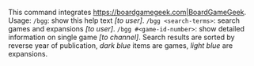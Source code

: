 This command integrates <https://boardgamegeek.com|BoardGameGeek>.  Usage:
`/bgg`: show this help text *[to user]*.
`/bgg <search-terms>`: search games and expansions *[to user]*.
`/bgg #<game-id-number>`: show detailed information on single game *[to channel]*.
Search results are sorted by reverse year of publication, *dark blue* items are games, *light blue* are expansions.